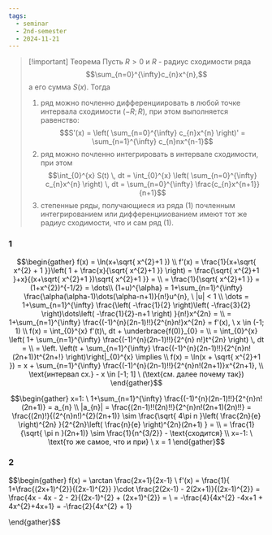 ```yaml
---
tags:
  - seminar
  - 2nd-semester
  - 2024-11-21
---
```


> [!important] Теорема
> Пусть $R > 0$ и $R$ - радиус сходимости ряда
> $$\sum_{n=0}^{\infty}c_{n}x^{n},$$
> а его сумма $S(x)$. Тогда
> 1. ряд можно почленно дифференциировать в любой точке интервала сходимости $(-R; R)$, при этом выполняется равенство:
> $$S'(x) = \left( \sum_{n=0}^{\infty} c_{n}x^{n} \right)' = \sum_{n=1}^{\infty} c_{n}nx^{n-1}$$
> 2. ряд можно почленно интегрировать в интервале сходимости, при этом
> $$\int_{0}^{x} S(t) \, dt = \int_{0}^{x} \left( \sum_{n=0}^{\infty} c_{n}x^{n} \right) \, dt = \sum_{n=0}^{\infty} \frac{c_{n}x^{n+1}}{n+1}$$
> 3. степенные ряды, получающиеся из ряда (1) почленным интегрированием или дифференцииованием имеют тот же радиус сходимости, что и сам ряд (1).

### 1

$$\begin{gather}
f(x) = \ln(x+\sqrt{ x^{2}+1 }) \\
f'(x) = \frac{1}{x+\sqrt{ x^{2} + 1 }}\left( 1 + \frac{x}{\sqrt{ x^{2}+1 }} \right) = \frac{\sqrt{ x^{2}+1 }+x}{(x+\sqrt{ x^{2}+1 })\sqrt{ x^{2}+1 }} = \\
= \frac{1}{\sqrt{ x^{2}+1 }} = (1+x^{2})^{-1/2} = \dots\\
(1+u)^{\alpha} = 1+\sum_{n=1}^{\infty} \frac{\alpha(\alpha-1)\dots(\alpha-n+1)}{n!}u^{n}, \ |u| < 1 \\
\dots = 1+\sum_{n=1}^{\infty} \frac{\left( -\frac{1}{2} \right)\left( -\frac{3}{2} \right)\dots\left( -\frac{1}{2}-n+1 \right) }{n!}x^{2n} = \\
= 1+\sum_{n=1}^{\infty} \frac{(-1)^{n}(2n-1)!!}{2^{n}n!}x^{2n} = f'(x), \ x \in (-1; 1) \\
f(x) = \int_{0}^{x} f'(t)\, dt  + \underbrace{f(0)}_{0} = \\
= \int_{0}^{x} \left( 1+ \sum_{n=1}^{\infty} \frac{(-1)^{n}(2n-1)!!}{2^{n} n!}t^{2n} \right)  \, dt = \\
= \left. \left(t + \sum_{n=1}^{\infty} \frac{(-1)^{n}(2n-1)!!}{2^{n}n!(2n+1)}t^{2n+!} \right)\right|_{0}^{x} \implies \\
f(x) = \ln(x + \sqrt{ x^{2}+1 }) = x + \sum_{n=1}^{\infty} \frac{(-1)^{n}(2n-1)!!}{2^{n}n!(2n+1)}x^{2n+1}, \\
\text{интервал сх.} - x \in [-1; 1] \ (\text{см. далее почему так})
\end{gather}$$

$$\begin{gather}
x=1: \ 1+\sum_{n=1}^{\infty} \frac{(-1)^{n}(2n-1)!!}{2^{n}n!(2n+1)} = a_{n} \\
|a_{n}| = \frac{(2n-1)!!(2n)!!}{2^{n}n!(2n+1)(2n)!!} = \frac{(2n)!}{(2^{n}n!)^{2}(2n+1)} \sim \frac{\sqrt{ 4\pi n }\left( \frac{2n}{e} \right)^{2n} }{2^{2n}\left( \frac{n}{e} \right)^{2n}(2n+1) } = \\
= \frac{1}{\sqrt{ \pi n }(2n+1)} \sim \frac{1}{n^{3/2}} - \text{сходится} \\
x=-1: \ \text{то же самое, что и при} \ x = 1
\end{gather}$$

### 2

$$\begin{gather}
f(x) = \arctan \frac{2x+1}{2x-1} \\
f'(x) = \frac{1}{ 1+\frac{(2x+1)^{2}}{(2x-1)^{2}} }\cdot \frac{2(2x-1) - 2(2x+1)}{(2x-1)^{2}} = \frac{4x - 4x - 2 - 2}{(2x-1)^{2} + (2x+1)^{2}} = \\
= -\frac{4}{4x^{2} -4x+1 + 4x^{2}+4x+1} = -\frac{2}{4x^{2} + 1}

\end{gather}$$